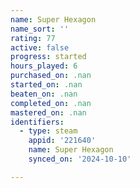 ```yaml
---
name: Super Hexagon
name_sort: ''
rating: 77
active: false
progress: started
hours_played: 6
purchased_on: .nan
started_on: .nan
beaten_on: .nan
completed_on: .nan
mastered_on: .nan
identifiers:
  - type: steam
    appid: '221640'
    name: Super Hexagon
    synced_on: '2024-10-10'

---
```

